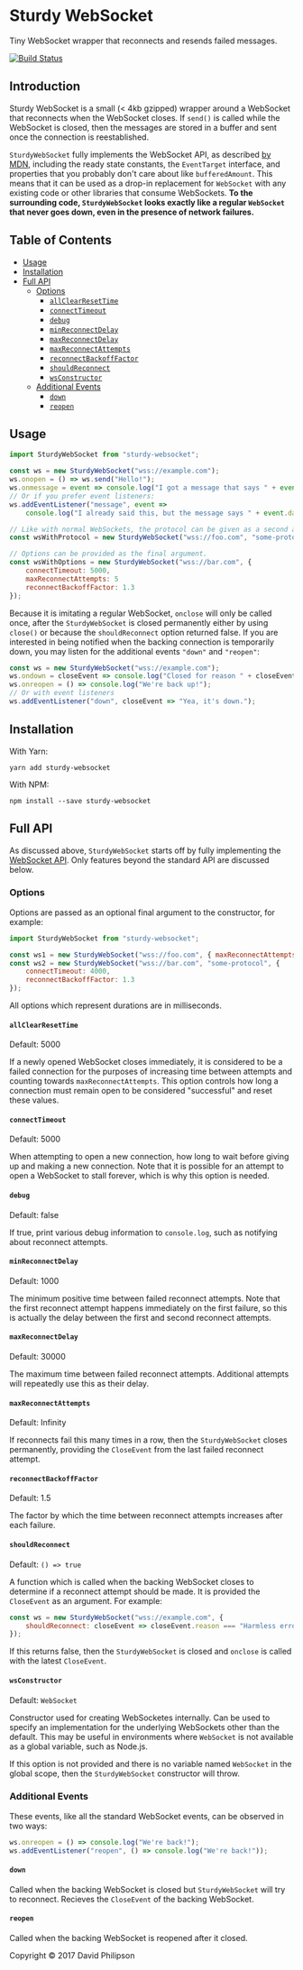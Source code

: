 # Sturdy WebSocket

Tiny WebSocket wrapper that reconnects and resends failed messages.

[![Build
Status](https://travis-ci.org/dphilipson/sturdy-websocket.svg?branch=master)](https://travis-ci.org/dphilipson/sturdy-websocket)

## Introduction

Sturdy WebSocket is a small (< 4kb gzipped) wrapper around a WebSocket that
reconnects when the WebSocket closes. If `send()` is called while the WebSocket
is closed, then the messages are stored in a buffer and sent once the connection
is reestablished.

`SturdyWebSocket` fully implements the WebSocket API, as described [by
MDN](https://developer.mozilla.org/en-US/docs/Web/API/WebSocket), including the
ready state constants, the `EventTarget` interface, and properties that you
probably don't care about like `bufferedAmount`. This means that it can be used
as a drop-in replacement for `WebSocket` with any existing code or other
libraries that consume WebSockets. **To the surrounding code, `SturdyWebSocket`
looks exactly like a regular `WebSocket` that never goes down, even in the
presence of network failures.**

## Table of Contents

<!-- toc -->

- [Usage](#usage)
- [Installation](#installation)
- [Full API](#full-api)
  * [Options](#options)
    + [`allClearResetTime`](#allclearresettime)
    + [`connectTimeout`](#connecttimeout)
    + [`debug`](#debug)
    + [`minReconnectDelay`](#minreconnectdelay)
    + [`maxReconnectDelay`](#maxreconnectdelay)
    + [`maxReconnectAttempts`](#maxreconnectattempts)
    + [`reconnectBackoffFactor`](#reconnectbackofffactor)
    + [`shouldReconnect`](#shouldreconnect)
    + [`wsConstructor`](#wsconstructor)
  * [Additional Events](#additional-events)
    + [`down`](#down)
    + [`reopen`](#reopen)

<!-- tocstop -->

## Usage

```js
import SturdyWebSocket from "sturdy-websocket";

const ws = new SturdyWebSocket("wss://example.com");
ws.onopen = () => ws.send("Hello!");
ws.onmessage = event => console.log("I got a message that says " + event.data);
// Or if you prefer event listeners:
ws.addEventListener("message", event =>
    console.log("I already said this, but the message says " + event.data));

// Like with normal WebSockets, the protocol can be given as a second argument.
const wsWithProtocol = new SturdyWebSocket("wss://foo.com", "some-protocol");

// Options can be provided as the final argument.
const wsWithOptions = new SturdyWebSocket("wss://bar.com", {
    connectTimeout: 5000,
    maxReconnectAttempts: 5
    reconnectBackoffFactor: 1.3
});
```
Because it is imitating a regular WebSocket, `onclose` will only be called once,
after the `SturdyWebSocket` is closed permanently either by using `close()` or
because the `shouldReconnect` option returned false. If you are interested in
being notified when the backing connection is temporarily down, you may listen
for the additional events `"down"` and `"reopen"`:
```js
const ws = new SturdyWebSocket("wss://example.com");
ws.ondown = closeEvent => console.log("Closed for reason " + closeEvent.reason);
ws.onreopen = () => console.log("We're back up!");
// Or with event listeners
ws.addEventListener("down", closeEvent => "Yea, it's down.");
```

## Installation

With Yarn:
```
yarn add sturdy-websocket
```

With NPM:
```
npm install --save sturdy-websocket
```

## Full API

As discussed above, `SturdyWebSocket` starts off by fully implementing the
[WebSocket API](https://developer.mozilla.org/en-US/docs/Web/API/WebSocket).
Only features beyond the standard API are discussed below.

### Options

Options are passed as an optional final argument to the constructor, for
example:
```js
import SturdyWebSocket from "sturdy-websocket";

const ws1 = new SturdyWebSocket("wss://foo.com", { maxReconnectAttempts: 5 });
const ws2 = new SturdyWebSocket("wss://bar.com", "some-protocol", {
    connectTimeout: 4000,
    reconnectBackoffFactor: 1.3
});
```
All options which represent durations are in milliseconds.

#### `allClearResetTime`

Default: 5000

If a newly opened WebSocket closes immediately, it is considered to be a failed
connection for the purposes of increasing time between attempts and counting
towards `maxReconnectAttempts`. This option controls how long a connection must
remain open to be considered "successful" and reset these values.

#### `connectTimeout`

Default: 5000

When attempting to open a new connection, how long to wait before giving up and
making a new connection. Note that it is possible for an attempt to open a
WebSocket to stall forever, which is why this option is needed.


#### `debug`

Default: false

If true, print various debug information to `console.log`, such as notifying
about reconnect attempts.

#### `minReconnectDelay`

Default: 1000

The minimum positive time between failed reconnect attempts. Note that the first
reconnect attempt happens immediately on the first failure, so this is actually
the delay between the first and second reconnect attempts.

#### `maxReconnectDelay`

Default: 30000

The maximum time between failed reconnect attempts. Additional attempts will
repeatedly use this as their delay.

#### `maxReconnectAttempts`

Default: Infinity

If reconnects fail this many times in a row, then the `SturdyWebSocket` closes
permanently, providing the `CloseEvent` from the last failed reconnect attempt.

#### `reconnectBackoffFactor`

Default: 1.5

The factor by which the time between reconnect attempts increases after each
failure.

#### `shouldReconnect`

Default: `() => true`

A function which is called when the backing WebSocket closes to determine if a
reconnect attempt should be made. It is provided the `CloseEvent` as an
argument. For example:
```js
const ws = new SturdyWebSocket("wss://example.com", {
    shouldReconnect: closeEvent => closeEvent.reason === "Harmless error"
});
```
If this returns false, then the `SturdyWebSocket` is closed and `onclose` is
called with the latest `CloseEvent`.

#### `wsConstructor`

Default: `WebSocket`

Constructor used for creating WebSocketes internally. Can be used to specify an
implementation for the underlying WebSockets other than the default. This may be
useful in environments where `WebSocket` is not available as a global variable,
such as Node.js.

If this option is not provided and there is no variable named `WebSocket` in the
global scope, then the `SturdyWebSocket` constructor will throw.

### Additional Events

These events, like all the standard WebSocket events, can be observed in two
ways:
```js
ws.onreopen = () => console.log("We're back!");
ws.addEventListener("reopen", () => console.log("We're back!"));
```

#### `down`

Called when the backing WebSocket is closed but `SturdyWebSocket` will try to
reconnect. Recieves the `CloseEvent` of the backing WebSocket.

#### `reopen`

Called when the backing WebSocket is reopened after it closed.

Copyright © 2017 David Philipson

